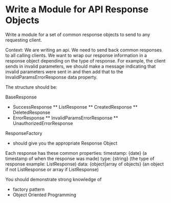 # Write a Module for API Response Objects

Write a module for a set of common response objects to send to any requesting client.

Context:
We are writing an api. We need to send back common responses to all calling clients. We want to wrap our response information in a response object depending on the type of response. For example, the client sends in invalid parameters, we should make a message indicating that invalid parameters were sent in and then add that to the InvalidParamsErrorResponse data property.

The structure should be:

BaseResponse
* SuccessResponse
** ListResponse
** CreatedResponse
** DeletedResponse
* ErrorResponse
** InvalidParamsErrorResponse
** UnauthorizedErrorResponse

ResponseFactory
* should give you the appropriate Response Object


Each response has these common properties:
timestamp: {date} (a timestamp of when the response was made)
type: {string} (the type of response example: ListResponse)
data: {object|array of objects} (an object if not ListResponse or array if ListResponse)

You should demonstrate strong knowledge of 

* factory pattern
* Object Oriented Programming



